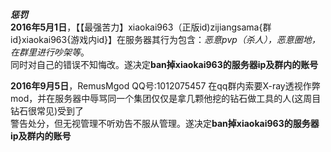 ***惩罚***  
**2016年5月1日**，【【最强苦力】xiaokai963（正版id)zijiangsama{群id}xiaokai963{游戏内id}】在服务器其行为包含：*恶意pvp（杀人），恶意圈地，在群里进行吵架等*。  
同时对自己的错误不知悔改。遂决定**ban掉xiaokai963的服务器ip及群内的账号**  
  
  
**2016年9月5日**，RemusMgod QQ号:1012075457 在qq群内索要X-ray透视作弊mod，并在服务器中辱骂同一个集团仅仅是拿几颗他挖的钻石做工具的人(这周目钻石很常见)受到了  
警告处分，但无视管理不听劝告不服从管理。遂决定**ban掉xiaokai963的服务器ip及群内的账号**  
